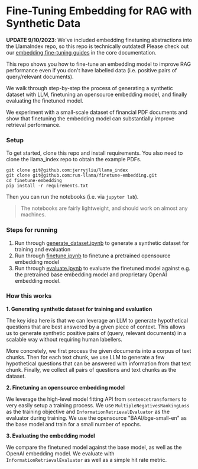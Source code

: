 # Fine-Tuning Embedding for RAG with Synthetic Data

**UPDATE 9/10/2023**: We've included embedding finetuning abstractions into the LlamaIndex repo, so this repo is technically outdated! Please check out our [embedding fine-tuning guides](https://gpt-index.readthedocs.io/en/latest/end_to_end_tutorials/finetuning.html#finetuning-embeddings-for-better-retrieval-performance) in the core documentation.

This repo shows you how to fine-tune an embedding model to improve RAG performance even if you don't have labelled data (i.e. positive pairs of query/relevant documents). 

We walk through step-by-step the process of generating a synthetic dataset with LLM, finetuning an opensource embedding model, and finally evaluating the finetuned model.

We experiment with a small-scale dataset of financial PDF documents and show that finetuning the embedding model can substantially improve retrieval performance.

### Setup
To get started, clone this repo and install requirements. You also need to clone the llama_index repo to obtain the example PDFs.
```
git clone git@github.com:jerryjliu/llama_index
git clone git@github.com:run-llama/finetune-embedding.git
cd finetune-embedding
pip install -r requirements.txt
```

Then you can run the notebooks (i.e. via `jupyter lab`).
> The notebooks are fairly lightweight, and should work on almost any machines.

### Steps for running
1. Run through [generate_dataset.ipynb](./generate_dataset.ipynb) to generate a synthetic dataset for training and evaluation
2. Run through [finetune.ipynb](./finetune.ipynb) to finetune a pretrained opensource embedding model
3. Run through [evaluate.ipynb](./evaluate.ipynb) to evaluate the finetuned model against e.g. the pretrained base embedding model and proprietary OpenAI embedding model.

### How this works
**1. Generating synthetic dataset for training and evaluation**

The key idea here is that we can leverage an LLM to generate hypothetical questions that are best answered by a given piece of context. This allows us to generate synthetic positive pairs of (query, relevant documents) in a scalable way without requiring human labellers. 

More concretely, we first process the given documents into a corpus of text chunks. Then for each text chunk, we use LLM to generate a few hypothetical questions that can be answered with information from that text chunk. Finally, we collect all pairs of questions and text chunks as the dataset. 

**2. Finetuning an opensource embedding model**

We leverage the high-level model fitting API from `sentencetransformers` to very easily setup a training process. We use `MultipleNegativesRankingLoss` as the training objective and `InformationRetrievalEvaluator` as the evaluator during training. We use the opensource "BAAI/bge-small-en" as the base model and train for a small number of epochs.

**3. Evaluating the embedding model**

We compare the finetuned model against the base model, as well as the OpenAI embedding model. We evaluate with `InformationRetrievalEvaluator` as well as a simple hit rate metric.

